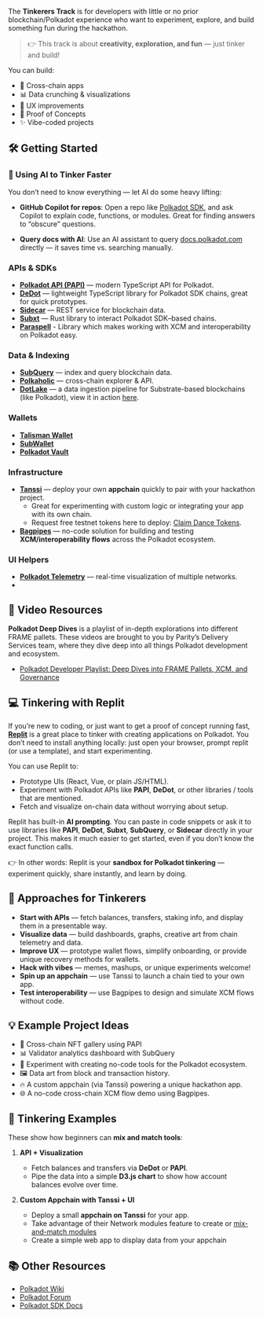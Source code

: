 The **Tinkerers Track** is for developers with little or no prior blockchain/Polkadot experience who want to experiment, explore, and build something fun during the hackathon.

> 👉 This track is about **creativity, exploration, and fun** — just tinker and build!  

You can build:  

- 🌉 Cross-chain apps  
- 📊 Data crunching & visualizations  
- 🎨 UX improvements  
- 🧪 Proof of Concepts  
- ✨ Vibe-coded projects  

## 🛠️ Getting Started  

### 🤖 Using AI to Tinker Faster  

You don’t need to know everything — let AI do some heavy lifting:  

- **GitHub Copilot for repos**: Open a repo like [Polkadot SDK](https://github.com/paritytech/polkadot-sdk), and ask Copilot to explain code, functions, or modules. Great for finding answers to “obscure” questions.  

- **Query docs with AI**: Use an AI assistant to query [docs.polkadot.com](https://docs.polkadot.com/) directly — it saves time vs. searching manually.  

### APIs & SDKs  
- [**Polkadot API (PAPI)**](https://papi.how/) — modern TypeScript API for Polkadot.  
- [**DeDot**](https://docs.polkadot.com/develop/toolkit/api-libraries/dedot) — lightweight TypeScript library for Polkadot SDK chains, great for quick prototypes.  
- [**Sidecar**](https://paritytech.github.io/substrate-api-sidecar/) — REST service for blockchain data.  
- [**Subxt**](https://github.com/paritytech/subxt) — Rust library to interact Polkadot SDK–based chains.
- [**Paraspell**](https://paraspell.github.io/docs/)  - Library which makes working with XCM and interoperability on Polkadot easy.

### Data & Indexing  
- [**SubQuery**](https://subquery.network/) — index and query blockchain data.  
- [**Polkaholic**](https://polkaholic.io/) — cross-chain explorer & API.  
- [**DotLake**](https://github.com/paritytech/dotlake-community) — a data ingestion pipeline for Substrate-based blockchains (like Polkadot), view it in action [here](https://data.parity.io).

### Wallets
- [**Talisman Wallet**](https://www.talisman.xyz/)  
- [**SubWallet**](https://subwallet.app/)  
- [**Polkadot Vault**](https://signer.parity.io/)  

### Infrastructure  
- [**Tanssi**](https://www.tanssi.network/) — deploy your own **appchain** quickly to pair with your hackathon project.  
  - Great for experimenting with custom logic or integrating your app with its own chain.  
  - Request free testnet tokens here to deploy: [Claim Dance Tokens](https://www.tanssi.network/claim-dance-tokens).  
- [**Bagpipes**](https://alpha.bagpipes.io/) — no-code solution for building and testing **XCM/interoperability flows** across the Polkadot ecosystem.  

### UI Helpers  

- [**Polkadot Telemetry**](https://telemetry.polkadot.io/) — real-time visualization of multiple networks.
- 
## 🎥 Video Resources

**Polkadot Deep Dives** is a playlist of in-depth explorations into different FRAME pallets. These videos are brought to you by Parity’s Delivery Services team, where they dive deep into all things Polkadot development and ecosystem.

- [Polkadot Developer Playlist: Deep Dives into FRAME Pallets, XCM, and Governance](https://www.youtube.com/playlist?list=PLOyWqupZ-WGsfnlpkk0KWX3uS4yg6ZztG)

## 💻 Tinkering with Replit  

If you’re new to coding, or just want to get a proof of concept running fast, [**Replit**](https://replit.com/) is a great place to tinker with creating applications on Polkadot. You don’t need to install anything locally: just open your browser, prompt replit (or use a template), and start experimenting.  

You can use Replit to:  
- Prototype UIs (React, Vue, or plain JS/HTML).  
- Experiment with Polkadot APIs like **PAPI**, **DeDot**, or other libraries / tools that are mentioned.
- Fetch and visualize on-chain data without worrying about setup.  

 Replit has built-in **AI prompting**. You can paste in code snippets or ask it to use libraries like **PAPI**, **DeDot**, **Subxt**, **SubQuery**, or **Sidecar** directly in your project. This makes it much easier to get started, even if you don’t know the exact function calls.  

👉 In other words: Replit is your **sandbox for Polkadot tinkering** — experiment quickly, share instantly, and learn by doing.    

## 🚀 Approaches for Tinkerers  

- **Start with APIs** — fetch balances, transfers, staking info, and display them in a presentable way.
- **Visualize data** — build dashboards, graphs, creative art from chain telemetry and data.
- **Improve UX** — prototype wallet flows, simplify onboarding, or provide unique recovery methods for wallets.  
- **Hack with vibes** — memes, mashups, or unique experiments welcome!  
- **Spin up an appchain** — use Tanssi to launch a chain tied to your own app.  
- **Test interoperability** — use Bagpipes to design and simulate XCM flows without code.  

## 💡 Example Project Ideas  

- 🔗 Cross-chain NFT gallery using PAPI  
- 📊 Validator analytics dashboard with SubQuery 
- 🧪 Experiment with creating no-code tools for the Polkadot ecosystem. 
- 🖼️ Data art from block and transaction history.
- 🔥 A custom appchain (via Tanssi) powering a unique hackathon app.  
- 🌐 A no-code cross-chain XCM flow demo using Bagpipes.  

## 🧩 Tinkering Examples  

These show how beginners can **mix and match tools**:  

1. **API + Visualization**  
   - Fetch balances and transfers via **DeDot** or **PAPI**.  
   - Pipe the data into a simple **D3.js chart** to show how account balances evolve over time.  

2. **Custom Appchain with Tanssi + UI**  
   - Deploy a small **appchain on Tanssi** for your app.  
   - Take advantage of their Network modules feature to create or [mix-and-match modules](https://docs.tanssi.network/learn/framework/modules/)
   - Create a simple web app to display data from your appchain

## 📚 Other Resources  

- [Polkadot Wiki](https://wiki.polkadot.network/)  
- [Polkadot Forum](https://forum.polkadot.network/)  
- [Polkadot SDK Docs](https://docs.polkadot.com/)  